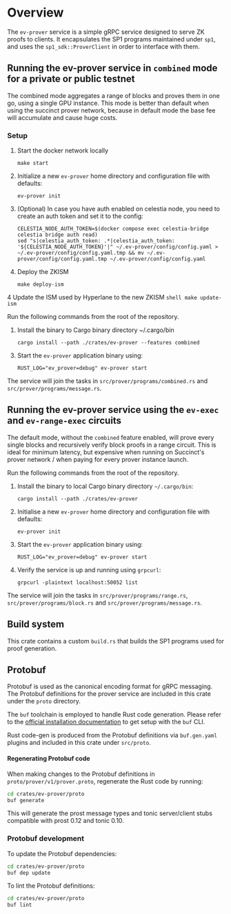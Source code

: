 # Overview
The `ev-prover` service is a simple gRPC service designed to serve ZK proofs to clients.
It encapsulates the SP1 programs maintained under `sp1`, and uses the `sp1_sdk::ProverClient` in order to interface with them.

## Running the ev-prover service in `combined` mode for a private or public testnet
The combined mode aggregates a range of blocks and proves them in one go, using a single GPU instance. This mode is better than default
when using the succinct prover network, because in default mode the base fee will accumulate and cause huge costs.

### Setup
1. Start the docker network locally
    ```shell
    make start
    ```

2. Initialize a new `ev-prover` home directory and configuration file with defaults:
    ```shell
    ev-prover init
    ```

3. (Optional) In case you have auth enabled on celestia node, you need to create an auth token and set it to the config:
    ```shell
    CELESTIA_NODE_AUTH_TOKEN=$(docker compose exec celestia-bridge celestia bridge auth read)
    sed "s|celestia_auth_token: .*|celestia_auth_token: '${CELESTIA_NODE_AUTH_TOKEN}'|" ~/.ev-prover/config/config.yaml > ~/.ev-prover/config/config.yaml.tmp && mv ~/.ev-prover/config/config.yaml.tmp ~/.ev-prover/config/config.yaml
    ```

4. Deploy the ZKISM
    ```shell
    make deploy-ism
    ```

4 Update the ISM used by Hyperlane to the new ZKISM 
    ```shell
    make update-ism
    ```

Run the following commands from the root of the repository.

1. Install the binary to Cargo binary directory ~/.cargo/bin
    ```shell
    cargo install --path ./crates/ev-prover --features combined
    ```

<!-- 2. Initialize a new `ev-prover` home directory and configuration file with defaults:
    ```shell
    ev-prover init
    ``` -->

3. Start the `ev-prover` application binary using:

    ```shell
    RUST_LOG="ev_prover=debug" ev-prover start
    ```

The service will join the tasks in `src/prover/programs/combined.rs` and `src/prover/programs/message.rs`.

## Running the ev-prover service using the `ev-exec` and `ev-range-exec` circuits
The default mode, without the `combined` feature enabled, will prove every single blocks and recursively verify block proofs in a
range circuit. This is ideal for minimum latency, but expensive when running on Succinct's prover network / when paying for every prover instance
launch. 

Run the following commands from the root of the repository.

1. Install the binary to local Cargo binary directory `~/.cargo/bin`:

    ```shell
    cargo install --path ./crates/ev-prover
    ```

2. Initialise a new `ev-prover` home directory and configuration file with defaults:

    ```shell
    ev-prover init
    ```

3. Start the `ev-prover` application binary using:

    ```shell
    RUST_LOG="ev_prover=debug" ev-prover start
    ```

4. Verify the service is up and running using `grpcurl`:

    ```shell
    grpcurl -plaintext localhost:50052 list
    ```

The service will join the tasks in `src/prover/programs/range.rs`, `src/prover/programs/block.rs` and `src/prover/programs/message.rs`.

## Build system

This crate contains a custom `build.rs` that builds the SP1 programs used for proof generation.

## Protobuf

Protobuf is used as the canonical encoding format for gRPC messaging. The Protobuf definitions for the prover service are included in this crate under the `proto` directory.

The `buf` toolchain is employed to handle Rust code generation.
Please refer to the [official installation documentation](https://buf.build/docs/cli/installation/) to get setup with the `buf` CLI.

Rust code-gen is produced from the Protobuf definitions via `buf.gen.yaml` plugins and included in this crate under `src/proto`.

#### Regenerating Protobuf code

When making changes to the Protobuf definitions in `proto/prover/v1/prover.proto`, regenerate the Rust code by running:

```bash
cd crates/ev-prover/proto
buf generate
```

This will generate the prost message types and tonic server/client stubs compatible with prost 0.12 and tonic 0.10.

### Protobuf development

To update the Protobuf dependencies:

```bash
cd crates/ev-prover/proto
buf dep update
```

To lint the Protobuf definitions:

```bash
cd crates/ev-prover/proto
buf lint
```

